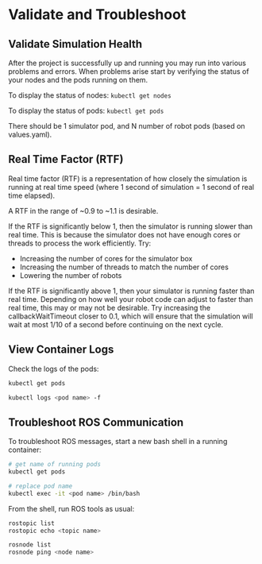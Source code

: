 # Validate and Troubleshoot

## Validate Simulation Health

After the project is successfully up and running you may run into various problems and errors. When problems arise start by verifying the status of your nodes and the pods running on them.

To display the status of nodes:
`kubectl get nodes`

To display the status of pods:
`kubectl get pods`

There should be 1 simulator pod, and N number of robot pods (based on values.yaml).

## Real Time Factor (RTF)

Real time factor (RTF) is a representation of how closely the simulation is running at real time speed (where 1 second of simulation = 1 second of real time elapsed).

A RTF in the range of ~0.9 to ~1.1 is desirable.

If the RTF is significantly below 1, then the simulator is running slower than real time. This is because the simulator does not have enough cores or threads to process the work efficiently. Try:

- Increasing the number of cores for the simulator box
- Increasing the number of threads to match the number of cores
- Lowering the number of robots

If the RTF is significantly above 1, then your simulator is running faster than real time. Depending on how well your robot code can adjust to faster than real time, this may or may not be desirable. Try increasing the callbackWaitTimeout closer to 0.1, which will ensure that the simulation will wait at most 1/10 of a second before continuing on the next cycle.

## View Container Logs

Check the logs of the pods:

```bash
kubectl get pods

kubectl logs <pod name> -f
```

## Troubleshoot ROS Communication

To troubleshoot ROS messages, start a new bash shell in a running container:

```bash
# get name of running pods
kubectl get pods

# replace pod name
kubectl exec -it <pod name> /bin/bash
```

From the shell, run ROS tools as usual:

```bash
rostopic list
rostopic echo <topic name>

rosnode list
rosnode ping <node name>
```